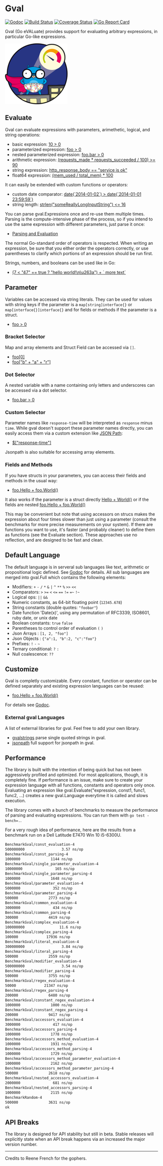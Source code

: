 # Gval

[![Godoc](https://godoc.org/github.com/PaesslerAG/gval?status.png)](https://godoc.org/github.com/PaesslerAG/gval)
[![Build Status](https://api.travis-ci.org/PaesslerAG/gval.svg?branch=master)](https://travis-ci.org/PaesslerAG/gval)
[![Coverage Status](https://coveralls.io/repos/github/PaesslerAG/gval/badge.svg?branch=master)](https://coveralls.io/github/PaesslerAG/gval?branch=master)
[![Go Report Card](https://goreportcard.com/badge/github.com/PaesslerAG/gval)](https://goreportcard.com/report/github.com/PaesslerAG/gval)

Gval (Go eVALuate) provides support for evaluating arbitrary expressions, in particular Go-like expressions.

![gopher](./prtg-batmin-gopher.png)

## Evaluate

Gval can evaluate expressions with parameters, arimethetic, logical, and string operations:

- basic expression: [10 > 0](https://godoc.org/github.com/PaesslerAG/gval/#example-Evaluate--Basic)
- parameterized expression: [foo > 0](https://godoc.org/github.com/PaesslerAG/gval/#example-Evaluate--Parameter)
- nested parameterized expression: [foo.bar > 0](https://godoc.org/github.com/PaesslerAG/gval/#example-Evaluate--NestedParameter)
- arithmetic expression: [(requests_made * requests_succeeded / 100) >= 90](https://godoc.org/github.com/PaesslerAG/gval/#example-Evaluate--Arithmetic)
- string expression: [http_response_body == "service is ok"](https://godoc.org/github.com/PaesslerAG/gval/#example-Evaluate--String)
- float64 expression: [(mem_used / total_mem) * 100](https://godoc.org/github.com/PaesslerAG/gval/#example-Evaluate--Float64)

It can easily be extended with custom functions or operators:

- custom date comparator: [date(\`2014-01-02\`) > date(\`2014-01-01 23:59:59\`)](https://godoc.org/github.com/PaesslerAG/gval/#example-Evaluate--DateComparison)
- string length: [strlen("someReallyLongInputString") <= 16](https://godoc.org/github.com/PaesslerAG/gval/#example-Evaluate--Strlen)

You can parse gval.Expressions once and re-use them multiple times. Parsing is the compute-intensive phase of the process, so if you intend to use the same expression with different parameters, just parse it once:

- [Parsing and Evaluation](https://godoc.org/github.com/PaesslerAG/gval/#example-Evaluable)

The normal Go-standard order of operators is respected. When writing an expression, be sure that you either order the operators correctly, or use parentheses to clarify which portions of an expression should be run first.

Strings, numbers, and booleans can be used like in Go:

- [(7 < "47" == true ? "hello world!\n\u263a") + \` more text\`](https://godoc.org/github.com/PaesslerAG/gval/#example-Evaluate--Encoding)

## Parameter

Variables can be accessed via string literals. They can be used for values with string keys if the parameter is a `map[string]interface{}` or `map[interface{}]interface{}` and for fields or methods if the parameter is a struct.

- [foo > 0](https://godoc.org/github.com/PaesslerAG/gval/#example-Evaluate--Parameter)

### Bracket Selector

Map and array elements and Struct Field can be accessed via `[]`.

- [foo[0]](https://godoc.org/github.com/PaesslerAG/gval/#example-Evaluate--Array)
- [foo["b" + "a" + "r"]](https://godoc.org/github.com/PaesslerAG/gval/#example-Evaluate--ExampleEvaluate_ComplexAccessor)

### Dot Selector

A nested variable with a name containing only letters and underscores can be accessed via a dot selector.

- [foo.bar > 0](https://godoc.org/github.com/PaesslerAG/gval/#example-Evaluate--NestedParameter)

### Custom Selector

Parameter names like `response-time` will be interpreted as `response` minus `time`. While gval doesn't support these parameter names directly, you can easily access them via a custom extension like [JSON Path](https://github.com/PaesslerAG/jsonpath):

- [$["response-time"]](https://godoc.org/github.com/PaesslerAG/gval/#example-Evaluate--Jsonpath)

Jsonpath is also suitable for accessing array elements.

### Fields and Methods

If you have structs in your parameters, you can access their fields and methods in the usual way:

- [foo.Hello + foo.World()](https://godoc.org/github.com/PaesslerAG/gval/#example-Evaluate--FlatAccessor)

It also works if the parameter is a struct directly
[Hello + World()](https://godoc.org/github.com/PaesslerAG/gval/#example-Evaluate--Accessor)
or if the fields are nested
[foo.Hello + foo.World()](https://godoc.org/github.com/PaesslerAG/gval/#example-Evaluate--NestedAccessor)

This may be convenient but note that using accessors on strucs makes the expression about four times slower than just using a parameter (consult the benchmarks for more precise measurements on your system). If there are functions you want to use, it's faster (and probably cleaner) to define them as functions (see the Evaluate section). These approaches use no reflection, and are designed to be fast and clean.

## Default Language

The default language is in serveral sub languages like text, arithmetic or propositional logic defined. See [Godoc](https://godoc.org/github.com/PaesslerAG/gval/#Gval) for details. All sub languages are merged into gval.Full which contains the following elements:

- Modifiers: `+` `-` `/` `*` `&` `|` `^` `**` `%` `>>` `<<`
- Comparators: `>` `>=` `<` `<=` `==` `!=` `=~` `!~`
- Logical ops: `||` `&&`
- Numeric constants, as 64-bit floating point (`12345.678`)
- String constants (double quotes: `"foobar"`)
- Date function 'Date(x)', using any permutation of RFC3339, ISO8601, ruby date, or unix date
- Boolean constants: `true` `false`
- Parentheses to control order of evaluation `(` `)`
- Json Arrays : `[1, 2, "foo"]`
- Json Objects : `{"a":1, "b":2, "c":"foo"}`
- Prefixes: `!` `-` `~`
- Ternary conditional: `?` `:`
- Null coalescence: `??`

## Customize

Gval is completly customizable. Every constant, function or operator can be defined separately and existing expression languages can be reused:

- [foo.Hello + foo.World()](https://godoc.org/github.com/PaesslerAG/gval/#example-Language)

For details see [Godoc](https://godoc.org/github.com/PaesslerAG/gval).

### External gval Languages

A list of external libraries for gval. Feel free to add your own library.

- [gvalstrings](https://github.com/generikvault/gvalstrings) parse single quoted strings in gval.
- [jsonpath](https://github.com/PaesslerAG/jsonpath) full support for jsonpath in gval.

## Performance

The library is built with the intention of being quick but has not been aggressively profiled and optimized. For most applications, though, it is completely fine.
If performance is an issue, make sure to create your expression language with all functions, constants and operators only once. Evaluating an expression like gval.Evaluate("expression, const1, func1, func2, ...) creates a new gval.Language everytime it is called and slows execution.

The library comes with a bunch of benchmarks to measure the performance of parsing and evaluating expressions. You can run them with `go test -bench=.`.

For a very rough idea of performance, here are the results from a benchmark run on a Dell Latitude E7470 Win 10 i5-6300U.

``` text
BenchmarkGval/const_evaluation-4                               500000000                 3.57 ns/op
BenchmarkGval/const_parsing-4                                    1000000              1144 ns/op
BenchmarkGval/single_parameter_evaluation-4                     10000000               165 ns/op
BenchmarkGval/single_parameter_parsing-4                         1000000              1648 ns/op
BenchmarkGval/parameter_evaluation-4                             5000000               352 ns/op
BenchmarkGval/parameter_parsing-4                                 500000              2773 ns/op
BenchmarkGval/common_evaluation-4                                3000000               434 ns/op
BenchmarkGval/common_parsing-4                                    300000              4419 ns/op
BenchmarkGval/complex_evaluation-4                             100000000                11.6 ns/op
BenchmarkGval/complex_parsing-4                                   100000             17936 ns/op
BenchmarkGval/literal_evaluation-4                             300000000                 3.84 ns/op
BenchmarkGval/literal_parsing-4                                   500000              2559 ns/op
BenchmarkGval/modifier_evaluation-4                            500000000                 3.54 ns/op
BenchmarkGval/modifier_parsing-4                                  500000              3755 ns/op
BenchmarkGval/regex_evaluation-4                                   50000             21347 ns/op
BenchmarkGval/regex_parsing-4                                     200000              6480 ns/op
BenchmarkGval/constant_regex_evaluation-4                        1000000              1000 ns/op
BenchmarkGval/constant_regex_parsing-4                            200000              9417 ns/op
BenchmarkGval/accessors_evaluation-4                             3000000               417 ns/op
BenchmarkGval/accessors_parsing-4                                1000000              1778 ns/op
BenchmarkGval/accessors_method_evaluation-4                      1000000              1931 ns/op
BenchmarkGval/accessors_method_parsing-4                         1000000              1729 ns/op
BenchmarkGval/accessors_method_parameter_evaluation-4            1000000              2162 ns/op
BenchmarkGval/accessors_method_parameter_parsing-4                500000              2618 ns/op
BenchmarkGval/nested_accessors_evaluation-4                      2000000               681 ns/op
BenchmarkGval/nested_accessors_parsing-4                         1000000              2115 ns/op
BenchmarkRandom-4                                                 500000              3631 ns/op
ok
```

## API Breaks

The library is designed for API stability but still in beta. Stable releases will explicitly state when an API break happens via an increased the major version number.

-------------------------------------
Credits to Reene French for the gophers.